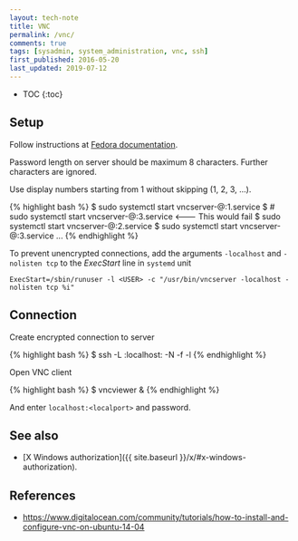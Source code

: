 ```yaml
---
layout: tech-note
title: VNC
permalink: /vnc/
comments: true
tags: [sysadmin, system_administration, vnc, ssh]
first_published: 2016-05-20
last_updated: 2019-07-12
---
```


* TOC
{:toc}

## Setup

Follow instructions at
[Fedora documentation](https://docs.fedoraproject.org/en-US/fedora/f30/system-administrators-guide/infrastructure-services/TigerVNC/).

Password length on server should be maximum 8 characters. Further characters
are ignored.

Use display numbers starting from 1 without skipping (1, 2, 3, ...).

{% highlight bash %}
$ sudo systemctl start vncserver-<userA>@:1.service
$ # sudo systemctl start vncserver-<userA>@:3.service <--- This would fail
$ sudo systemctl start vncserver-<userB>@:2.service
$ sudo systemctl start vncserver-<userC>@:3.service
...
{% endhighlight %}

To prevent unencrypted connections, add the arguments `-localhost` and
`-nolisten tcp` to the *ExecStart* line in `systemd` unit

	ExecStart=/sbin/runuser -l <USER> -c "/usr/bin/vncserver -localhost -nolisten tcp %i"

## Connection

Create encrypted connection to server

{% highlight bash %}
$ ssh -L <localport>:localhost:<remoteport> -N -f -l <loginname> <hostname>
{% endhighlight %}

Open VNC client

{% highlight bash %}
$ vncviewer &
{% endhighlight %}

And enter `localhost:<localport>` and password.

## See also

- [X Windows authorization]({{ site.baseurl }}/x/#x-windows-authorization).

## References

- <https://www.digitalocean.com/community/tutorials/how-to-install-and-configure-vnc-on-ubuntu-14-04>
